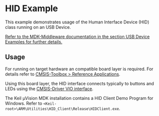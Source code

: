 HID Example
===========

This example demonstrates usage of the Human Interface Device (HID) class running on an USB Device.

[Refer to the MDK-Middleware documentation in the section USB Device Examples for further details.](https://arm-software.github.io/MDK-Middleware/latest/USB/USB_Device.html#dev_hid_tutorial)

Usage
-----

For running on target hardware an compatible board layer is required. For details refer to [CMSIS-Toolbox > Reference Applications](https://github.com/Open-CMSIS-Pack/cmsis-toolbox/blob/main/docs/ReferenceApplications.md).

Using this board layer, the HID interface connects typically to buttons and LEDs using the [CMSIS-Driver VIO interface](https://arm-software.github.io/CMSIS_6/latest/Driver/group__vio__interface__gr.html).

The Keil μVision MDK installation contains a HID Client Demo Program for Windows. Refer to `<Keil-root>\ARM\Utilities\HID_Client\Release\HIDClient.exe`.
